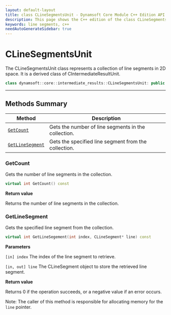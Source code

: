 ```yaml
---
layout: default-layout
title: class CLineSegmentsUnit - Dynamsoft Core Module C++ Edition API Reference
description: This page shows the C++ edition of the class CLineSegmentsUnit in Dynamsoft Core Module.
keywords: line segments, c++
needAutoGenerateSidebar: true
---
```


# CLineSegmentsUnit

The CLineSegmentsUnit class represents a collection of line segments in 2D space. It is a derived class of CIntermediateResultUnit.

```cpp
class dynamsoft::core::intermediate_results::CLineSegmentsUnit: public CIntermediateResultUnit 
```

---

## Methods Summary

| Method               | Description |
|----------------------|-------------|
| [`GetCount`](#getcount) | Gets the number of line segments in the collection.|
| [`GetLineSegment`](#getlinesegment) | Gets the specified line segment from the collection. |

### GetCount

Gets the number of line segments in the collection.

```cpp
virtual int GetCount() const
```

**Return value**

Returns the number of line segments in the collection.

### GetLineSegment

Gets the specified line segment from the collection.

```cpp
virtual int GetLineSegement(int index, CLineSegment* line) const
```

**Parameters**

`[in] index` The index of the line segment to retrieve.

`[in, out] line` The CLineSegment object to store the retrieved line segment.

**Return value**

Returns 0 if the operation succeeds, or a negative value if an error occurs.

Note: The caller of this method is responsible for allocating memory for the `line` pointer.
